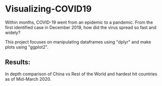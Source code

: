 # Visualizing-COVID19
Within months, COVID-19 went from an epidemic to a pandemic. From the first identified case in December 2019, how did the virus spread so fast and widely?

This project focuses on manipulating dataframes using "dplyr" and make plots using "ggplot2".

## Results:
In depth comparison of China vs Rest of the World and hardest hit countries as of Mid-March 2020.
